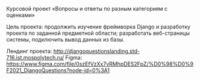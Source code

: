 ﻿Курсовой проект «Вопросы и ответы по разным категориям с оценками»
  
  Цель проекта: 
  продолжить изучение фреймворка Django и разработку проекта по заданной предметной области; разработать веб-страницы системы, подключить вывод данных из базы.
  
  Лендинг проекта: http://djangoquestionslanding.std-716.ist.mospolytech.ru/ 
  Figma: https://www.figma.com/file/0szEfVzXx7vRMhpDES2FpZ/%D0%98%D0%9F2021_DjangoQuestions?node-id=0%3A1 
  
